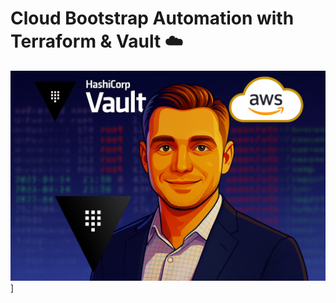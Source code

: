 # Cloud Bootstrap Automation with Terraform & Vault ☁️

![Admin Terraform Bootstrap EC2 Demo](https://raw.githubusercontent.com/AlexandrNeverov/vault-iac-bootstrap/main/image.png)]


